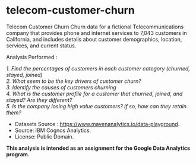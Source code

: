 # telecom-customer-churn

Telecom Customer Churn
Churn data for a fictional Telecommunications company that provides phone and internet services to 7,043 customers in California, and includes details about customer demographics, location, services, and current status.

Analysis Performed :  
  
_1. Find the percentages of customers in each customer category (churned, stayed, joined)_  
_2. What seem to be the key drivers of customer churn?_  
_3. Identify the causes of customers churning_  
_4. What is the customer profile for a customer that churned, joined, and stayed? Are they different?_  
_5. Is the company losing high value customers? If so, how can they retain them?_  

- Datasets Source : https://www.mavenanalytics.io/data-playground.
- Source: IBM Cognos Analytics.
- License: Public Domain.

**This analysis is intended as an assignment for the Google Data Analytics program.**
